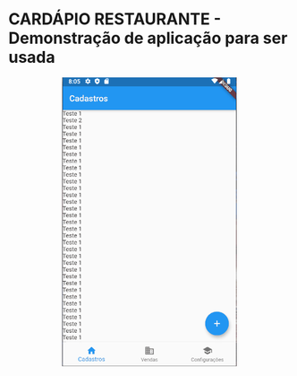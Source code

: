 # CARDÁPIO RESTAURANTE - Demonstração de aplicação para ser usada

<div style="width: 100%; text-align: center;">
<img src="https://github.com/jonathastassi/speed_dial_flutter_example/blob/main/demonstracao.gif" alt="Demonstração">
</div>